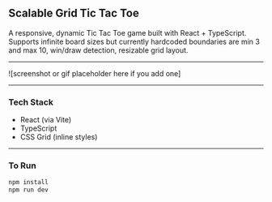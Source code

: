 ## Scalable Grid Tic Tac Toe

A responsive, dynamic Tic Tac Toe game built with React + TypeScript. Supports infinite board sizes but currently hardcoded boundaries are min 3 and max 10, win/draw detection, resizable grid layout.

---

![screenshot or gif placeholder here if you add one]

---

### Tech Stack

- React (via Vite)
- TypeScript
- CSS Grid (inline styles)

---

### To Run

```bash
npm install
npm run dev
```
